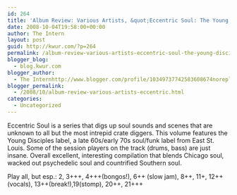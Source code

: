 ```yaml
---
id: 264
title: 'Album Review: Various Artists, &quot;Eccentric Soul: The Young Disciples&quot;'
date: 2008-10-04T19:58:00+00:00
author: The Intern
layout: post
guid: http://kwur.com/?p=264
permalink: /album-review-various-artists-eccentric-soul-the-young-disciples/
blogger_blog:
  - blog.kwur.com
blogger_author:
  - The Internhttp://www.blogger.com/profile/10349737742583608674noreply@blogger.com
blogger_permalink:
  - /2008/10/album-review-various-artists-eccentric.html
categories:
  - Uncategorized
---
```

<div class="pf-content">
  <p>
    Eccentric Soul is a series that digs up soul sounds and scenes that are unknown to all but the most intrepid crate diggers. This volume features the Young Disciples label, a late 60s/early 70s soul/funk label from East St. Louis. Some of the session players on the track (drums, bass) are just insane. Overall excellent, interesting compilation that blends Chicago soul, wacked out psychedelic soul and countrified Southern soul.
  </p>
  
  <p>
    Play all, but esp.: 2, 3+++, 4+++(bongos!), 6++ (slow jam), 8++, 11+, 12++(vocals), 13++(break!),19(stomp), 20++, 21+++
  </p>
</div>